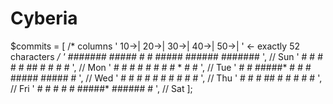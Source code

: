 # Cyberia
$commits = [
    /* columns
    '      10→|      20→|      30→|      40→|      50→|  ' ← exactly 52 characters */
    ' #######  #####*   #     #  #####   ######  ####### ',  // Sun
    ' #     #  #     #  #    ##  #    #  #          #    ',  // Mon
    ' #     #  #     #  #   # #  #    *  #          #    ',  // Tue
    ' #     #  #####*   #  #  #  #####   #####      #    ',  // Wed
    ' #     #  #        # #   #  #    #  #          #    ',  // Thu
    ' #     #  #        ##    #  #    #  #          #    ',  // Fri
    ' #     #  #        #     #  #####*  ######     #    ',  // Sat
];

